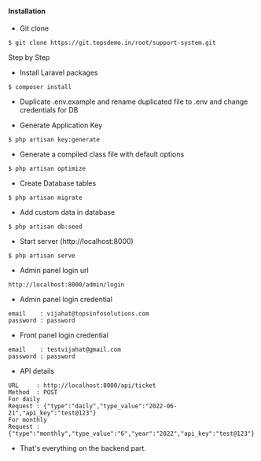 #### Installation

* Git clone
```
$ git clone https://git.topsdemo.in/root/support-system.git
```

Step by Step

* Install Laravel packages
```
$ composer install
```

* Duplicate .env.example and rename duplicated file to .env and change credentials for DB

* Generate Application Key
```
$ php artisan key:generate
```
* Generate a compiled class file with default options
```
$ php artisan optimize
```
* Create Database tables
```
$ php artisan migrate
```
* Add custom data in database
```
$ php artisan db:seed
```
* Start server (http://localhost:8000)
```
$ php artisan serve
```
* Admin panel login url
```
http://localhost:8000/admin/login
```
* Admin panel login credential
```
email    : vijahat@topsinfosolutions.com
password : password
```
* Front panel login credential
```
email    : testvijahat@gmail.com
password : password
```
* API details
```
URL 	: http://localhost:8000/api/ticket
Method 	: POST
For daily
Request : {"type":"daily","type_value":"2022-06-21","api_key":"test@123"}
For monthly
Request : {"type":"monthly","type_value":"6","year":"2022","api_key":"test@123"}
```

* That's everything on the backend part.